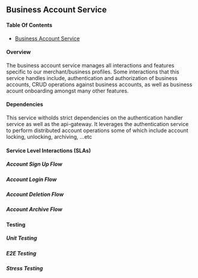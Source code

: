## Business Account Service

#### Table Of Contents
- [Business Account Service](#business-account-service)

#### Overview
The business account service manages all interactions and features specific to our merchant/business profiles. Some interactions that this service
 handles include, authentication and authorization of business accounts, CRUD operations against business accounts, as well as business acount
  onboarding amongst many other features.

#### Dependencies
This service witholds strict dependencies on the authentication handler service as well as the api-gateway. It leverages the authentication service
 to perform distributed account operations some of which include account locking, unlocking, archiving, ...etc

#### Service Level Interactions (SLAs)
##### Account Sign Up Flow

##### Account Login Flow

##### Account Deletion Flow

##### Account Archive Flow

#### Testing

##### Unit Testing

##### E2E Testing

##### Stress Testing
